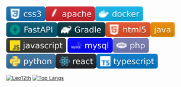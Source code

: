 <img src="css3.svg"><img src="apache.png.svg"><img src="docker.svg"><img src="FastAPI.svg"><img src="gradle.svg"><img src="html5.svg"><img src="java.svg"><img src="JavaScript.svg">
<img src="mysql.svg"><img src="php.svg"><img src="Python.svg"><img src="react.svg"><img src="Typescript.svg">

[![Leo12th](https://github-readme-stats.vercel.app/api?username=Leo12th&show_icons=true&theme=radical)](https://github.com/Leo12th)
 [![Top Langs](https://github-readme-stats.vercel.app/api/top-langs/?username=Leo12th&layout=compact)](https://github.com/Leo12th)














